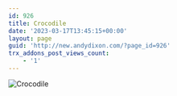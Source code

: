```yaml
---
id: 926
title: Crocodile
date: '2023-03-17T13:45:15+00:00'
layout: page
guid: 'http://new.andydixon.com/?page_id=926'
trx_addons_post_views_count:
    - '1'
---
```


![Crocodile](https://i0.wp.com/assets.g8x2.ldn.idrivee2-23.com/posters/Crocodile%2001.jpg?w=1200&ssl=1 "Crocodile")